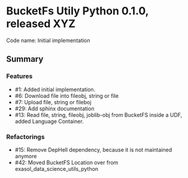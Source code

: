 # BucketFs Utily Python 0.1.0, released XYZ
Code name: Initial implementation

## Summary

### Features

  - #1: Added initial implementation.
  - #6: Download file into fileobj, string or file
  - #7: Upload file, string or fileboj
  - #29: Add sphinx documentation
  - #13: Read file, string, fileobj, joblib-obj from BucketFS inside a UDF, added Language Container.
  
### Refactorings

  - #15: Remove DepHell dependency, because it is not maintained anymore
  - #42: Moved BucketFS Location over from exasol_data_science_utils_python